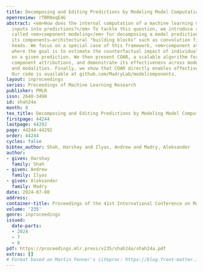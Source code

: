 ```yaml
---
title: Decomposing and Editing Predictions by Modeling Model Computation
openreview: rTBR0eqE4G
abstract: <em>How does the internal computation of a machine learning model transform
  inputs into predictions?</em> To tackle this question, we introduce a framework
  called <em>component modeling</em> for decomposing a model prediction in terms of
  its components—architectural "building blocks" such as convolution filters or attention
  heads. We focus on a special case of this framework, <em>component attribution</em>,
  where the goal is to estimate the counterfactual impact of individual components
  on a given prediction. We then present COAR, a scalable algorithm for estimating
  component attributions, and demonstrate its effectiveness across models, datasets
  and modalities. Finally, we show that COAR directly enables effective model editing.
  Our code is available at github.com/MadryLab/modelcomponents.
layout: inproceedings
series: Proceedings of Machine Learning Research
publisher: PMLR
issn: 2640-3498
id: shah24a
month: 0
tex_title: Decomposing and Editing Predictions by Modeling Model Computation
firstpage: 44244
lastpage: 44292
page: 44244-44292
order: 44244
cycles: false
bibtex_author: Shah, Harshay and Ilyas, Andrew and Madry, Aleksander
author:
- given: Harshay
  family: Shah
- given: Andrew
  family: Ilyas
- given: Aleksander
  family: Madry
date: 2024-07-08
address:
container-title: Proceedings of the 41st International Conference on Machine Learning
volume: '235'
genre: inproceedings
issued:
  date-parts:
  - 2024
  - 7
  - 8
pdf: https://proceedings.mlr.press/v235/shah24a/shah24a.pdf
extras: []
# Format based on Martin Fenner's citeproc: https://blog.front-matter.io/posts/citeproc-yaml-for-bibliographies/
---
```

